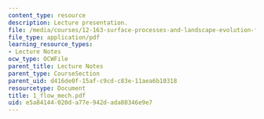 ```yaml
---
content_type: resource
description: Lecture presentation.
file: /media/courses/12-163-surface-processes-and-landscape-evolution-fall-2004/e5a84144020da77e942dada80346e9e7_1_flow_mech.pdf
file_type: application/pdf
learning_resource_types:
- Lecture Notes
ocw_type: OCWFile
parent_title: Lecture Notes
parent_type: CourseSection
parent_uid: d416de0f-15af-c9cd-c83e-11aea6b10318
resourcetype: Document
title: 1_flow_mech.pdf
uid: e5a84144-020d-a77e-942d-ada80346e9e7
---
```

